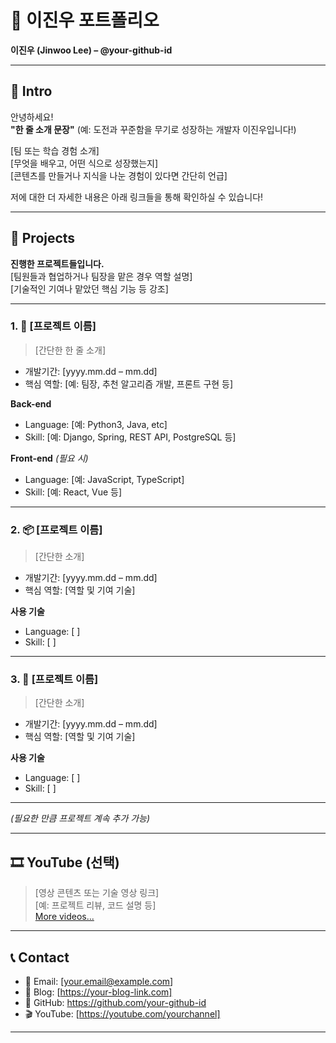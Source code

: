 # 📜 이진우 포트폴리오  
**이진우 (Jinwoo Lee) – @your-github-id**

---

## 👋 Intro

안녕하세요!  
**"한 줄 소개 문장"** (예: 도전과 꾸준함을 무기로 성장하는 개발자 이진우입니다!)  

[팀 또는 학습 경험 소개]  
[무엇을 배우고, 어떤 식으로 성장했는지]  
[콘텐츠를 만들거나 지식을 나눈 경험이 있다면 간단히 언급]  

저에 대한 더 자세한 내용은 아래 링크들을 통해 확인하실 수 있습니다!

---

## 📝 Projects

**진행한 프로젝트들입니다.**  
[팀원들과 협업하거나 팀장을 맡은 경우 역할 설명]  
[기술적인 기여나 맡았던 핵심 기능 등 강조]

---

### 1. 🧭 [프로젝트 이름]  
> [간단한 한 줄 소개]  

- 개발기간: [yyyy.mm.dd – mm.dd]  
- 핵심 역할: [예: 팀장, 추천 알고리즘 개발, 프론트 구현 등]

**Back-end**  
- Language: [예: Python3, Java, etc]  
- Skill: [예: Django, Spring, REST API, PostgreSQL 등]  

**Front-end** *(필요 시)*  
- Language: [예: JavaScript, TypeScript]  
- Skill: [예: React, Vue 등]  

---

### 2. 📦 [프로젝트 이름]  
> [간단한 소개]  

- 개발기간: [yyyy.mm.dd – mm.dd]  
- 핵심 역할: [역할 및 기여 기술]

**사용 기술**  
- Language: [ ]  
- Skill: [ ]

---

### 3. 🧠 [프로젝트 이름]  
> [간단한 소개]  

- 개발기간: [yyyy.mm.dd – mm.dd]  
- 핵심 역할: [역할 및 기여 기술]

**사용 기술**  
- Language: [ ]  
- Skill: [ ]

---

*(필요한 만큼 프로젝트 계속 추가 가능)*

---

## 🎞 YouTube (선택)

> [영상 콘텐츠 또는 기술 영상 링크]  
> [예: 프로젝트 리뷰, 코드 설명 등]  
> [More videos...](#)

---

## 📞 Contact

- 📧 Email: [your.email@example.com]  
- 📝 Blog: [https://your-blog-link.com]  
- 🐙 GitHub: https://github.com/your-github-id  
- 🎬 YouTube: [https://youtube.com/yourchannel]  

---
